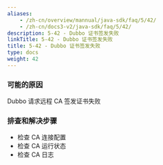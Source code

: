 ```yaml
---
aliases:
    - /zh-cn/overview/mannual/java-sdk/faq/5/42/
    - /zh-cn/docs3-v2/java-sdk/faq/5/42/
description: 5-42 - Dubbo 证书签发失败
linkTitle: 5-42 - Dubbo 证书签发失败
title: 5-42 - Dubbo 证书签发失败
type: docs
weight: 42
---
```







### 可能的原因

Dubbo 请求远程 CA 签发证书失败

### 排查和解决步骤

- 检查 CA 连接配置
- 检查 CA 运行状态
- 检查 CA 日志